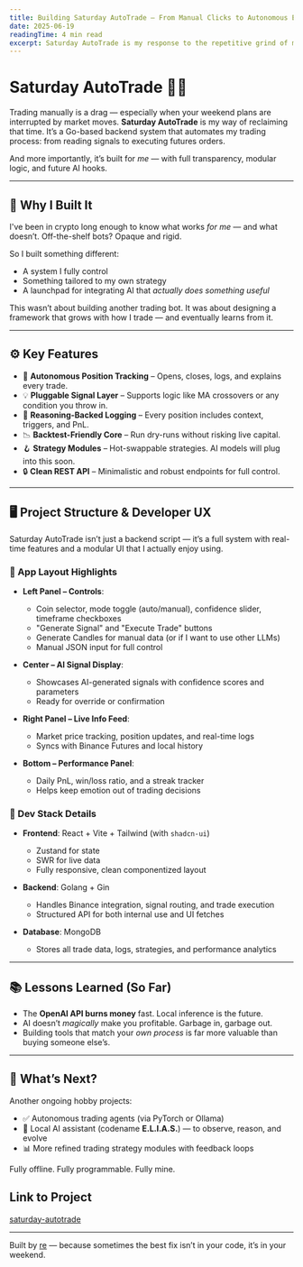```yaml
---
title: Building Saturday AutoTrade – From Manual Clicks to Autonomous Execution
date: 2025-06-19
readingTime: 4 min read
excerpt: Saturday AutoTrade is my response to the repetitive grind of manual crypto trading. Built in Go, it automates entries, logs decisions, and lays the groundwork for fully autonomous AI-powered strategies.
---
```


# Saturday AutoTrade 🧠💸

Trading manually is a drag — especially when your weekend plans are interrupted by market moves. **Saturday AutoTrade** is my way of reclaiming that time. It’s a Go-based backend system that automates my trading process: from reading signals to executing futures orders.

And more importantly, it’s built for *me* — with full transparency, modular logic, and future AI hooks.

---

## 🧠 Why I Built It

I've been in crypto long enough to know what works *for me* — and what doesn’t. Off-the-shelf bots? Opaque and rigid.

So I built something different:  
- A system I fully control  
- Something tailored to my own strategy  
- A launchpad for integrating AI that *actually does something useful*

This wasn’t about building another trading bot. It was about designing a framework that grows with how I trade — and eventually learns from it.

---

## ⚙️ Key Features

- 🔁 **Autonomous Position Tracking** – Opens, closes, logs, and explains every trade.
- 💡 **Pluggable Signal Layer** – Supports logic like MA crossovers or any condition you throw in.
- 📜 **Reasoning-Backed Logging** – Every position includes context, triggers, and PnL.
- 📉 **Backtest-Friendly Core** – Run dry-runs without risking live capital.
- 🪝 **Strategy Modules** – Hot-swappable strategies. AI models will plug into this soon.
- 🔒 **Clean REST API** – Minimalistic and robust endpoints for full control.

---

## 🖥️ Project Structure & Developer UX

Saturday AutoTrade isn’t just a backend script — it’s a full system with real-time features and a modular UI that I actually enjoy using.

### 🧩 App Layout Highlights

- **Left Panel – Controls**:  
  - Coin selector, mode toggle (auto/manual), confidence slider, timeframe checkboxes  
  - "Generate Signal" and "Execute Trade" buttons  
  - Generate Candles for manual data (or if I want to use other LLMs)
  - Manual JSON input for full control

- **Center – AI Signal Display**:  
  - Showcases AI-generated signals with confidence scores and parameters  
  - Ready for override or confirmation

- **Right Panel – Live Info Feed**:  
  - Market price tracking, position updates, and real-time logs  
  - Syncs with Binance Futures and local history

- **Bottom – Performance Panel**:  
  - Daily PnL, win/loss ratio, and a streak tracker  
  - Helps keep emotion out of trading decisions

### 🧰 Dev Stack Details

- **Frontend**: React + Vite + Tailwind (with `shadcn-ui`)  
  - Zustand for state  
  - SWR for live data  
  - Fully responsive, clean componentized layout

- **Backend**: Golang + Gin  
  - Handles Binance integration, signal routing, and trade execution  
  - Structured API for both internal use and UI fetches

- **Database**: MongoDB  
  - Stores all trade data, logs, strategies, and performance analytics

---

## 📚 Lessons Learned (So Far)

- The **OpenAI API burns money** fast. Local inference is the future.
- AI doesn’t *magically* make you profitable. Garbage in, garbage out.
- Building tools that match your *own process* is far more valuable than buying someone else’s.

---

## 🚀 What’s Next?

Another ongoing hobby projects:

- ✅ Autonomous trading agents (via PyTorch or Ollama)
- 🧠 Local AI assistant (codename **E.L.I.A.S.**) — to observe, reason, and evolve
- 📊 More refined trading strategy modules with feedback loops

Fully offline. Fully programmable. Fully mine.

## Link to Project
[saturday-autotrade](https://github.com/eurechasherij/saturday)

---

Built by [re](https://github.com/eurechasherij) — because sometimes the best fix isn’t in your code, it’s in your weekend.
